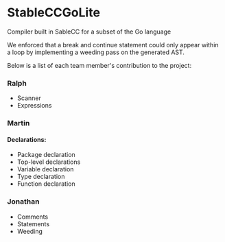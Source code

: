 # StableCCGoLite
Compiler built in SableCC for a subset of the Go language

We enforced that a break and continue statement 
could only appear within a loop by implementing a weeding pass on the generated AST.

Below is a list of each team member's contribution to the project:

### Ralph
- Scanner
- Expressions

### Martin
#### Declarations:
- Package declaration
- Top-level declarations
- Variable declaration
- Type declaration
- Function declaration

### Jonathan
- Comments
- Statements
- Weeding 
